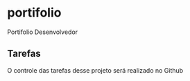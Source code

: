 # portifolio
Portifolio Desenvolvedor 

## Tarefas
O controle das tarefas desse projeto será realizado no Github
